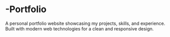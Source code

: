# -Portfolio
A personal portfolio website showcasing my projects, skills, and experience. Built with modern web technologies for a clean and responsive design.
